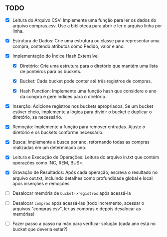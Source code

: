 ## TODO

- [x] Leitura do Arquivo CSV: Implemente uma função para ler os dados do arquivo compras.csv. Use a biblioteca <fstream> para abrir e ler o arquivo linha por linha.

- [x] Estrutura de Dados: Crie uma estrutura ou classe para representar uma compra, contendo atributos como Pedido, valor e ano.

- [x] Implementação do Índice Hash Extensível

  - [x] Diretório: Crie uma estrutura para o diretório que mantém uma lista de ponteiros para os buckets.

  - [x] Bucket: Cada bucket pode conter até três registros de compras.

  - [x] Hash Function: Implemente uma função hash que considere o ano da compra e gere índices para o diretório.

- [x] Inserção: Adicione registros nos buckets apropriados. Se um bucket estiver cheio, implemente a lógica para dividir o bucket e duplicar o diretório, se necessário.

- [x] Remoção: Implemente a função para remover entradas. Ajuste o diretório e os buckets conforme necessário.

- [x] Busca: Implemente a busca por ano, retornando todas as compras realizadas em um determinado ano.

- [x] Leitura e Execução de Operações: Leitura do arquivo in.txt que contém operações como INC, REM, BUS=.

- [x] Gravação de Resultados: Após cada operação, escreva o resultado no arquivo out.txt, incluindo detalhes como profundidade global e local após inserções e remoções.

- [ ] Desalocar memória de `bucket->registros` após acessá-la
- [ ] Desalocar `compras` após acessá-las (todo incremento, acessar o arquivos "compras.csv", ler as compras e depois desalocar as memórias)
- [ ] Fazer passo a passo na mão para verificar solução (cada ano está no bucket que deveria estar?)
